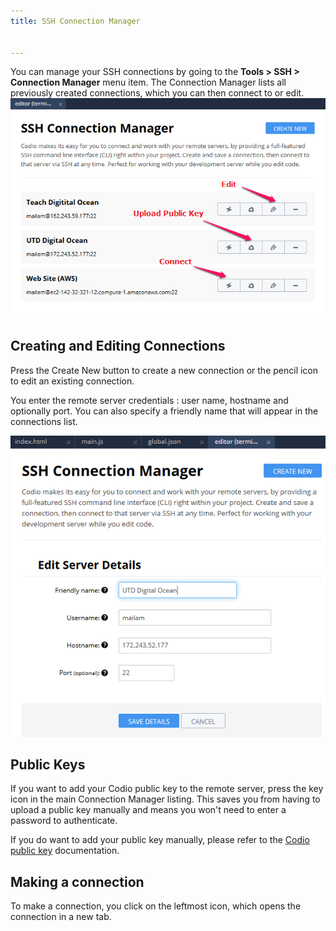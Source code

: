 ```yaml
---
title: SSH Connection Manager


---
```


You can manage your SSH connections by going to the **Tools > SSH > Connection Manager** menu item. The Connection Manager lists all previously created connections, which you can then connect to or edit.
<img alt="ssh connection list" src="/img/ssh-connection-list.png" class="simple"/>


## Creating and Editing Connections
Press the Create New button to create a new connection or the pencil icon to edit an existing connection.

You enter the remote server credentials : user name, hostname and optionally port. You can also specify a friendly name that will appear in the connections list.

<img alt="ssh connection edit" src="/img/ssh-connection-edit.png" class="simple"/>

## Public Keys
If you want to add your Codio public key to the remote server, press the key icon in the main Connection Manager listing. This saves you from having to upload a public key manually and means you won't need to enter a password to authenticate.

If you do want to add your public key manually, please refer to the [Codio public key](/dashboard/account/publickey) documentation.

## Making a connection
To make a connection, you click on the leftmost icon, which opens the connection in a new tab.
